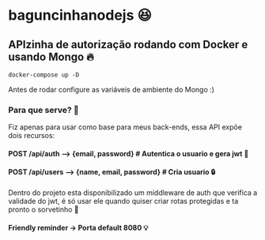 # baguncinhanodejs :laughing:


## APIzinha de autorização rodando com Docker e usando Mongo  :fire:

````
docker-compose up -D  
````
Antes de rodar configure as variáveis de ambiente do Mongo :) 


### Para que serve? :tada:

Fiz apenas para usar como base para meus back-ends, essa API expõe dois recursos:

#### POST /api/auth   --> {email, password}  # Autentica o usuario  e gera jwt :key:
#### POST /api/users   --> {name, email, password}  # Cria usuario :lock:

Dentro do projeto esta disponibilizado um middleware de auth que verifica a validade do jwt, é só usar ele quando quiser criar rotas protegidas e ta pronto o sorvetinho :pray:

#### Friendly reminder -> Porta default 8080 :bulb:
